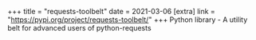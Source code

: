 +++
title = "requests-toolbelt"
date = 2021-03-06
[extra]
link = "https://pypi.org/project/requests-toolbelt/"
+++
Python library - A utility belt for advanced users of python-requests

